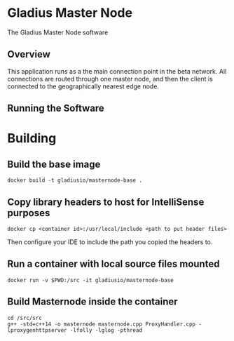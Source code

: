 # Gladius Master Node

The Gladius Master Node software

## Overview
This application runs as a the main connection point in the beta network. All
connections are routed through one master node, and then the client is connected
to the geographically nearest edge node.

## Running the Software



# Building

## Build the base image
```shell
docker build -t gladiusio/masternode-base .
```

## Copy library headers to host for IntelliSense purposes
```shell
docker cp <container id>:/usr/local/include <path to put header files>
```
Then configure your IDE to include the path you copied the headers to.

## Run a container with local source files mounted
```shell
docker run -v $PWD:/src -it gladiusio/masternode-base
```

## Build Masternode inside the container
```shell
cd /src/src
g++ -std=c++14 -o masternode masternode.cpp ProxyHandler.cpp -lproxygenhttpserver -lfolly -lglog -pthread
```
